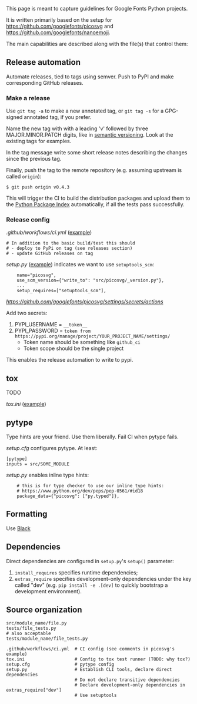 This page is meant to capture guidelines for Google Fonts Python projects.

It is written primarily based on the setup for https://github.com/googlefonts/picosvg and https://github.com/googlefonts/nanoemoji.

The main capabilities are described along with the file(s) that control them:

## Release automation

Automate releases, tied to tags using semver. Push to PyPI and make corresponding
GitHub releases.

### Make a release

Use `git tag -a` to make a new annotated tag, or `git tag -s` for a GPG-signed annotated tag,
if you prefer.

Name the new tag with with a leading 'v' followed by three MAJOR.MINOR.PATCH digits, like in
[semantic versioning](https://semver.org/). Look at the existing tags for examples.

In the tag message write some short release notes describing the changes since the previous
tag.

Finally, push the tag to the remote repository (e.g. assuming upstream is called `origin`):

```
$ git push origin v0.4.3
```

This will trigger the CI to build the distribution packages and upload them to the
[Python Package Index](https://pypi.org/project/picosvg/) automatically, if all the tests
pass successfully. 

### Release config

*.github/workflows/ci.yml* ([example](https://github.com/googlefonts/picosvg/blob/main/.github/workflows/ci.yml))

```
# In addition to the basic build/test this should
# - deploy to PyPi on tag (see releases section)
# - update GitHub releases on tag
```

*setup.py*  ([example](https://github.com/googlefonts/picosvg/blob/main/setup.py)) indicates we want to use `setuptools_scm`:

```
    name="picosvg",
    use_scm_version={"write_to": "src/picosvg/_version.py"},
    ...
    setup_requires=["setuptools_scm"],
```

*https://github.com/googlefonts/picosvg/settings/secrets/actions*

Add two secrets:

1. PYPI_USERNAME = `__token__`
1. PYPI_PASSWORD = `token from https://pypi.org/manage/project/YOUR_PROJECT_NAME/settings/`
   * Token name should be something like `github_ci`
   * Token scope should be the single project

This enables the release automation to write to pypi.

## tox

TODO

*tox.ini* ([example](https://github.com/googlefonts/picosvg/blob/main/tox.ini))


## pytype

Type hints are your friend. Use them liberally. Fail CI when pytype fails.

*setup.cfg* configures pytype. At least:

```
[pytype]
inputs = src/SOME_MODULE
```

*setup.py* enables inline type hints:

```
    # this is for type checker to use our inline type hints:
    # https://www.python.org/dev/peps/pep-0561/#id18
    package_data={"picosvg": ["py.typed"]},
```

## Formatting

Use [Black](https://github.com/psf/black)

## Dependencies

Direct dependencies are configured in `setup.py`'s `setup()` parameter:

1. `install_requires` specifies runtime dependencies;
1. `extras_require` specifies development-only dependencies under the key called "dev"
   (e.g. `pip install -e .[dev]` to quickly bootstrap a development environment).


## Source organization


```
src/module_name/file.py
tests/file_tests.py
# also acceptable
tests/module_name/file_tests.py

.github/workflows/ci.yml  # CI config (see comments in picosvg's example)
tox.ini                   # Config to tox test runner (TODO: why tox?)
setup.cfg                 # pytype config
setup.py                  # Establish CLI tools, declare direct dependencies
                          # Do not declare transitive dependencies
                          # Declare development-only dependencies in extras_require["dev"]
                          # Use setuptools
```
